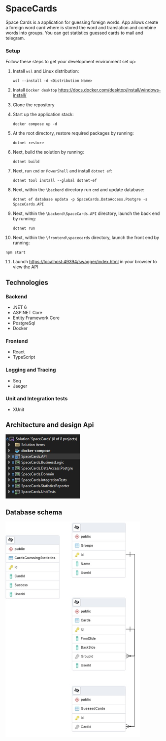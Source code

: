# SpaceCards

Space Cards is a application for guessing foreign words. App allows create a foreign word card where is stored the word and translation and combine words into groups. You can get statistics guessed cards to mail and telegram.

### Setup

Follow these steps to get your development environment set up:

1. Install `wsl` and Linux distribution:

   ```
   wsl --install -d <Distribution Name>
   ```

2. Install `Docker desktop` https://docs.docker.com/desktop/install/windows-install/

3. Clone the repository

4. Start up the application stack:

   ```
   docker compose up -d
   ```

5. At the root directory, restore required packages by running:
   ```
   dotnet restore
   ```
6. Next, build the solution by running:

   ```
   dotnet build
   ```

7. Next, run `cmd` or `PowerShell` and install `dotnet ef`:

   ```
   dotnet tool install --global dotnet-ef
   ```

8. Next, within the `\backend` directory run `cmd` and update database:

   ```
   dotnet ef database updata -p SpaceCards.DataAccess.Postgre -s SpaceCards.API
   ```

9. Next, within the `\backend\SpaceCards.API` directory, launch the back end by running:

   ```
   dotnet run
   ```

10. Next, within the `\frontend\spacecards` directory, launch the front end by running:

```
npm start
```

11. Launch [https://localhost:49394/swagger/index.html](https://localhost:49394/swagger/index.html) in your browser to view the API

## Technologies

### Backend

- .NET 6
- ASP.NET Core
- Entity Framework Core
- PostgreSql
- Docker

### Frontend

- React
- TypeScript

### Logging and Tracing

- Seq
- Jaeger

### Unit and Integration tests

- XUnit

## Architecture and design Api

![DesignApi](https://github.com/IlyaEliseev/SpaceCards/blob/main/Docs/ArchitectureDesignApi.jpg)

## Database schema

![DbSchema](https://github.com/IlyaEliseev/SpaceCards/blob/main/Docs/SpaceCardsDbSchema.jpg)
